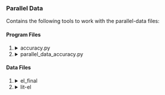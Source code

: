 ### Parallel Data

Contains the following tools to work with the parallel-data files:

#### Program Files
1.  <details><summary>accuracy.py</summary>

    File for testing the accuracy of a generated alignment.
    
    List of Arguments (all compulsory):  
        * `-p` or `--parallel`:	Parallel Data File  
        * `-d` or `--delimiter`:	Delimiter seperating target and source side in parallel data file  
        * `-a` or `--alignment`:	Alignment file  
        * `-at` or `--alignment_type`:	The alignment counts index from this value
    
    Usage:    ```python3 accuracy.py -p ./lit-el -d \t -a ./el_final -at 1```
    </details>

2.  <details><summary>parallel_data_accuracy.py</summary>

    File for testing the accuracy of the parallel data (sentence-level).
    
    List of Arguments (all compulsory):  
        * `--parallel`:	Compute accuracy for Parallel Data Files. Multiple files will all be calculated separately, and their scores reported.
    
    Usage:    ```python3 parallel_data_accuracy.py --parallel ./lit-el```
    </details>

#### Data Files
1. <details><summary>el_final</summary>

    Test Alignment file for `accuracy.py`
    </details>
    
2. <details><summary>lit-el</summary>

    Test Parallel Data File for `accuracy.py` and `parallel_data_accuracy.py`
    </details>